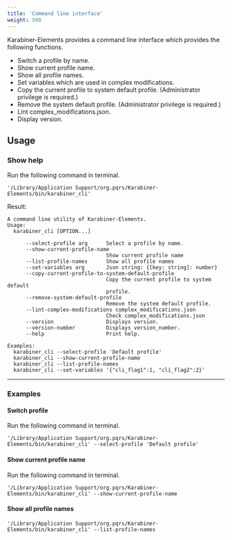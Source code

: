 ```yaml
---
title: 'Command line interface'
weight: 500
---
```


Karabiner-Elements provides a command line interface which provides the following functions.

-   Switch a profile by name.
-   Show current profile name.
-   Show all profile names.
-   Set variables which are used in complex modifications.
-   Copy the current profile to system default profile. (Administrator privilege is required.)
-   Remove the system default profile. (Administrator privilege is required.)
-   Lint complex_modifications.json.
-   Display version.

## Usage

### Show help

Run the following command in terminal.

```shell
'/Library/Application Support/org.pqrs/Karabiner-Elements/bin/karabiner_cli'
```

Result:

```text
A command line utility of Karabiner-Elements.
Usage:
  karabiner_cli [OPTION...]

      --select-profile arg      Select a profile by name.
      --show-current-profile-name
                                Show current profile name
      --list-profile-names      Show all profile names
      --set-variables arg       Json string: {[key: string]: number}
      --copy-current-profile-to-system-default-profile
                                Copy the current profile to system default
                                profile.
      --remove-system-default-profile
                                Remove the system default profile.
      --lint-complex-modifications complex_modifications.json
                                Check complex_modifications.json
      --version                 Displays version.
      --version-number          Displays version_number.
      --help                    Print help.

Examples:
  karabiner_cli --select-profile 'Default profile'
  karabiner_cli --show-current-profile-name
  karabiner_cli --list-profile-names
  karabiner_cli --set-variables '{"cli_flag1":1, "cli_flag2":2}'
```

---

### Examples

#### Switch profile

Run the following command in terminal.

```shell
'/Library/Application Support/org.pqrs/Karabiner-Elements/bin/karabiner_cli' --select-profile 'Default profile'
```

#### Show current profile name

Run the following command in terminal.

```shell
'/Library/Application Support/org.pqrs/Karabiner-Elements/bin/karabiner_cli' --show-current-profile-name
```

#### Show all profile names

```shell
'/Library/Application Support/org.pqrs/Karabiner-Elements/bin/karabiner_cli' --list-profile-names
```
